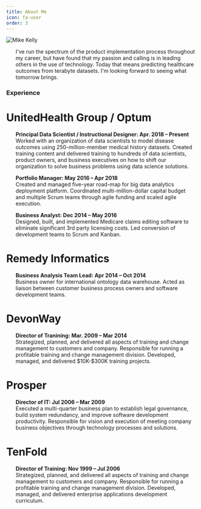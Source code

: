 ```yaml
---
title: About Me
icon: fa-user
order: 3
---
```


<head>
<style>
div.mike {text-align: left;
          margin-left: 25px;
         }
</style>
<head>

<div class="image fit"><img src="assets/images/pic08.jpg" alt="Mike Kelly" />

<p><div class="mike">
I've run the spectrum of the product implementation process throughout my career, but have found that my passion and calling is in leading others in the use of technology. Today that means predicting healthcare outcomes from terabyte datasets. I'm looking forward to seeing what tomorrow brings.</div></p>

<h3 align="left">Experience</h3>

<h1 align="left">UnitedHealth Group / Optum</h1>
<div class="mike">
<b>Principal Data Scientist / Instructional Designer: Apr. 2018 – Present</b><br>
Worked with an organization of data scientists to model disease outcomes using 250-million-member medical history datasets. Created training content and delivered training to hundreds of data scientists, product owners, and business executives on how to shift our organization to solve business problems using data science solutions.</div>

<p>
<div class="mike">
<b>Portfolio Manager: May 2016 – Apr 2018</b><br>
Created and managed five-year road-map for big data analytics deployment platform. Coordinated multi-million-dollar capital budget and multiple Scrum teams through agile funding and scaled agile execution.</div></p>

<p>
<div class="mike">
<b>Business Analyst: Dec 2014 – May 2016</b><br>
Designed, built, and implemented Medicare claims editing software to eliminate significant 3rd party licensing costs. Led conversion of development teams to Scrum and Kanban.</div></p>

<p>
<h1 align="left">Remedy Informatics</h1>
<div class="mike">
<b>Business Analysis Team Lead: Apr 2014 – Oct 2014</b><br>
Business owner for international ontology data warehouse. Acted as liaison between customer business process owners and software development teams.</div></p>

<p>
<h1 align="left">DevonWay</h1>
<div class="mike">
<b>Director of Tranining: Mar. 2009 – Mar 2014</b><br>
Strategized, planned, and delivered all aspects of training and change management to customers and company. Responsible for running a profitable training and change management division. Developed, managed, and delivered $10K-$300K training projects.</div></p>

<p>
<h1 align="left">Prosper</h1>
<div class="mike">
<b>Director of IT: Jul 2006 – Mar 2009</b><br>
Executed a multi-quarter business plan to establish legal governance, build system redundancy, and improve software development productivity.
Responsible for vision and execution of meeting company business objectives through technology processes and solutions.</div></p>

<p>
<h1 align="left">TenFold</h1>
<div class="mike">
<b>Director of Training: Nov 1999 – Jul 2006</b><br>
Strategized, planned, and delivered all aspects of training and change management to customers and company. Responsible for running a profitable training and change management division. Developed, managed, and delivered enterprise applications development curriculum.</div></p>